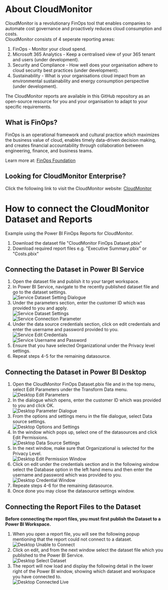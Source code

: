 
# About CloudMonitor
CloudMonitor is a revolutionary FinOps tool that enables companies to automate cost governance and proactively reduces cloud consumption and costs.  
CloudMonitor consists of 4 seperate reporting areas:
1. FinOps - Monitor your cloud spend.
2. Microsoft 365 Analytics - Keep a centralised view of your 365 tenant and users (under development).
3. Security and Compliance - How well does your organisation adhere to cloud security best practices (under development).
4. Sustainability - What is your organisations cloud impact from an environmental sustainability and energy consumption perspective (under development).


The CloudMonitor reports are available in this GitHub repository as an open-source resource for you and your organisation to adapt to your specific requirements.
## What is FinOps?
FinOps is an operational framework and cultural practice which maximizes the business value of cloud, enables timely data-driven decision making, and creates financial accountability through collaboration between engineering, finance, and business teams.  

Learn more at: [FinOps Foundation](https://www.finops.org)

## Looking for CloudMonitor Enterprise?
Click the following link to visit the CloudMonitor website: [CloudMonitor](https://cloudmonitor.ai)

 
# How to connect the CloudMonitor Dataset and Reports
Example using the Power BI FinOps Reports for CloudMonitor.

1. Download the dataset file "CloudMonitor FinOps Dataset.pbix"  
2. Download required report files e.g. "Executive Summary.pbix" or "Costs.pbix"  

## Connecting the Dataset in Power BI Service

1. Open the dataset file and publish it to your target workspace.  
2. In Power BI Service, navigate to the recently published dataset file and go to the dataset settings.  
![Service Dataset Setting Dialogue](https://github.com/CloudMonitorFinOps/reporting/assets/104886947/66714eab-ca2b-46f8-942b-dff045cdac29)  
3. Under the parameters section, enter the customer ID which was provided to you and apply.  
![Service Dataset Settings](https://github.com/CloudMonitorFinOps/reporting/assets/104886947/3e42e599-83c0-4aa2-96c8-5890fd22bd3c)  
![Service Connection Parameter](https://github.com/CloudMonitorFinOps/reporting/assets/104886947/540dac8a-9e34-4732-bc3d-5d2609bb464f)  
4. Under the data source credentials section, click on edit credentials and enter the username and password provided to you.  
![Service Edit Credentials](https://github.com/CloudMonitorFinOps/reporting/assets/104886947/44f3a5db-0e9c-46e6-8167-de24fd1c4dde)  
![Service Username and Password](https://github.com/CloudMonitorFinOps/reporting/assets/104886947/f55ff0a4-aa18-433b-a1b5-a0fc21dad61a)  
5. Ensure that you have selected Organizational under the Privacy level settings.  
6. Repeat steps 4-5 for the remaining datasource.  

## Connecting the Dataset in Power BI Desktop

1. Open the CloudMonitor FinOps Dataset.pbix file and in the top menu, select Edit Parameters under the Transform Data menu.  
![Desktop Edit Parameters](https://github.com/CloudMonitorFinOps/reporting/assets/104886947/ceb36276-466f-44fb-b318-ce8ac7838883)  
2. In the dialogue which opens, enter the customer ID which was provided to you and click OK.  
![Desktop Parameter Dialogue](https://github.com/CloudMonitorFinOps/reporting/assets/104886947/2de7b61c-ab79-4fb2-b110-134695f1d173)  
3. From the options and settings menu in the file dialogue, select Data source settings.  
![Desktop Options and Settings](https://github.com/CloudMonitorFinOps/reporting/assets/104886947/898b5cdc-f28a-4707-accf-acc360e67dba)  
4. In the window which pops up, select one of the datasources and click Edit Permissions.  
![Desktop Data Source Settings](https://github.com/CloudMonitorFinOps/reporting/assets/104886947/ce04ccf7-9ad8-4a04-bff8-567bb97ed5c0)  
5. In the next window, make sure that Organizational is selected for the Privacy Level.  
![Desktop Edit Permission Window](https://github.com/CloudMonitorFinOps/reporting/assets/104886947/876f970a-21d8-429e-baa2-5131d6e559a5)  
6. Click on edit under the credentials section and in the following window select the Database option in the left hand menu and then enter the username and password which was provided to you.  
![Desktop Credential Window](https://github.com/CloudMonitorFinOps/reporting/assets/104886947/49700650-7bf8-48ee-8711-657f29b1be77)  
7. Repeate steps 4-6 for the remaining datasource.  
8. Once done you may close the datasource settings window.  

## Connecting the Report Files to the Dataset
**Before connecting the report files, you must first publish the Dataset to a Power BI Workspace.**

1. When you open a report file, you will see the following popup mentioning that the report could not connect to a dataset.  
![Desktop Unable to Connect](https://github.com/CloudMonitorFinOps/reporting/assets/104886947/0ee0c013-5556-49a9-9306-21120cd05e8f)  
2. Click on edit, and from the next window select the dataset file which you published to the Power BI Service.  
![Desktop Select Dataset](https://github.com/CloudMonitorFinOps/reporting/assets/104886947/78f2a81a-fc33-433d-a5a5-52cd6705da0f)  
3. The report will now load and display the following detail in the lower right of the Power BI window, showing which dataset and workspace you have connected to.    
![Desktop Connected Live](https://github.com/CloudMonitorFinOps/reporting/assets/104886947/ff010ed7-c2c3-484e-82c0-a5bc715ce4c7)  
